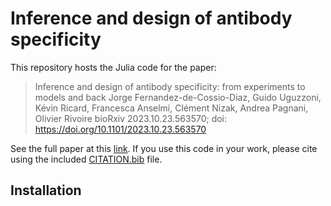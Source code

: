 # Inference and design of antibody specificity

This repository hosts the Julia code for the paper:

> Inference and design of antibody specificity: from experiments to models and back
> Jorge Fernandez-de-Cossio-Diaz, Guido Uguzzoni, Kévin Ricard, Francesca Anselmi, Clément Nizak, Andrea Pagnani, Olivier Rivoire
> bioRxiv 2023.10.23.563570; doi: https://doi.org/10.1101/2023.10.23.563570

See the full paper at this [link](https://www.biorxiv.org/content/10.1101/2023.10.23.563570). If you use this code in your work, please cite using the included [CITATION.bib](https://github.com/2023ab4/ab4/blob/main/CITATION.bib) file.

## Installation

